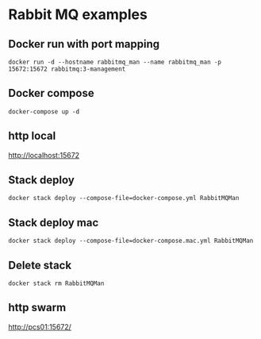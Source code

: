 # Rabbit MQ examples

## Docker run with port mapping

`docker run -d --hostname rabbitmq_man --name rabbitmq_man -p 15672:15672 rabbitmq:3-management`

## Docker compose

`docker-compose up -d`

## http local

<http://localhost:15672>

## Stack deploy

`docker stack deploy --compose-file=docker-compose.yml RabbitMQMan`

## Stack deploy mac

`docker stack deploy --compose-file=docker-compose.mac.yml RabbitMQMan`

## Delete stack

`docker stack rm RabbitMQMan`

## http swarm

<http://pcs01:15672/>
